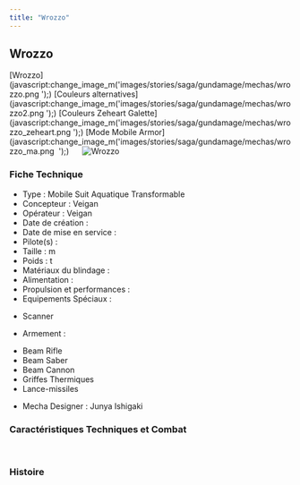 ```yaml
---
title: "Wrozzo"
---
```


Wrozzo
------

[Wrozzo](javascript:change_image_m('images/stories/saga/gundamage/mechas/wrozzo.png
');) [Couleurs alternatives](javascript:change_image_m('images/stories/saga/gundamage/mechas/wrozzo2.png
');) [Couleurs Zeheart Galette](javascript:change_image_m('images/stories/saga/gundamage/mechas/wrozzo_zeheart.png
');) [Mode Mobile Armor](javascript:change_image_m('images/stories/saga/gundamage/mechas/wrozzo_ma.png 
');)      ![
Wrozzo](/images/stories/saga/gundamage/mechas/wrozzo.png
)    
### Fiche Technique


- Type : Mobile Suit Aquatique Transformable  
- Concepteur : Veigan  
- Opérateur : Veigan  
- Date de création :   
- Date de mise en service :   
- Pilote(s) :   
- Taille : m   
- Poids : t   
- Matériaux du blindage :   
- Alimentation :   
- Propulsion et performances :   
- Equipements Spéciaux :


* Scanner


- Armement :


* Beam Rifle
* Beam Saber
* Beam Cannon
* Griffes Thermiques
* Lance-missiles


- Mecha Designer : Junya Ishigaki


### Caractéristiques Techniques et Combat


 


### Histoire


 

